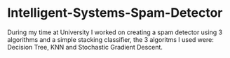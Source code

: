 # Intelligent-Systems-Spam-Detector

During my time at University I worked on creating a spam detector using 3 algorithms and a simple stacking classifier, the 3 algoritms I used were:
Decision Tree, KNN and Stochastic Gradient Descent.
